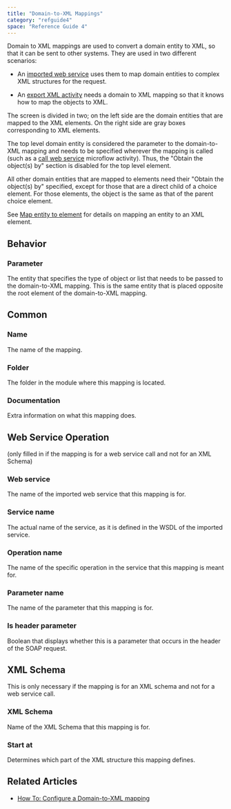 ```yaml
---
title: "Domain-to-XML Mappings"
category: "refguide4"
space: "Reference Guide 4"
---
```

Domain to XML mappings are used to convert a domain entity to XML, so that it can be sent to other systems. They are used in two different scenarios:

*   An [imported web service](https://world.mendix.com/display/refguide3/Imported+web+service) uses them to map domain entities to complex XML structures for the request.

*   An [export XML activity](https://world.mendix.com/display/refguide3/Export+XML) needs a domain to XML mapping so that it knows how to map the objects to XML.

The screen is divided in two; on the left side are the domain entities that are mapped to the XML elements. On the right side are gray boxes corresponding to XML elements.

The top level domain entity is considered the parameter to the domain-to-XML mapping and needs to be specified wherever the mapping is called (such as a [call web service](https://world.mendix.com/display/refguide3/Call+Web+Service) microflow activity). Thus, the "Obtain the object(s) by" section is disabled for the top level element.

All other domain entities that are mapped to elements need their "Obtain the object(s) by" specified, except for those that are a direct child of a choice element. For those elements, the object is the same as that of the parent choice element.

See [Map entity to element](https://world.mendix.com/display/refguide3/Map+entity+to+element) for details on mapping an entity to an XML element.

## Behavior

### Parameter

The entity that specifies the type of object or list that needs to be passed to the domain-to-XML mapping. This is the same entity that is placed opposite the root element of the domain-to-XML mapping.

## Common

### Name

The name of the mapping.

### Folder

The folder in the module where this mapping is located.

### Documentation

Extra information on what this mapping does.

## Web Service Operation

(only filled in if the mapping is for a web service call and not for an XML Schema)

### Web service

The name of the imported web service that this mapping is for.

### Service name

The actual name of the service, as it is defined in the WSDL of the imported service.

### Operation name

The name of the specific operation in the service that this mapping is meant for.

### Parameter name

The name of the parameter that this mapping is for.

### Is header parameter

Boolean that displays whether this is a parameter that occurs in the header of the SOAP request.

## XML Schema

This is only necessary if the mapping is for an XML schema and not for a web service call.

### XML Schema

Name of the XML Schema that this mapping is for.

### Start at

Determines which part of the XML structure this mapping defines.

## Related Articles

*   [How To: Configure a Domain-to-XML mapping](https://world.mendix.com/display/howto25/Configure+a+Domain-to-XML+mapping)